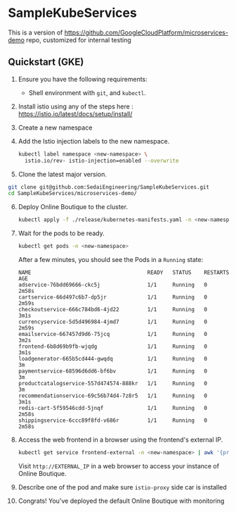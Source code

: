 # SampleKubeServices
This is a version of https://github.com/GoogleCloudPlatform/microservices-demo repo, customized for internal testing  

## Quickstart (GKE)

1. Ensure you have the following requirements:
   - Shell environment with  `git`, and `kubectl`.
    

2. Install istio using any of  the steps here : https://istio.io/latest/docs/setup/install/
3. Create a new namespace
4. Add the Istio injection labels to the new namespace.

   ```sh
   kubectl label namespace <new-namespace> \
     istio.io/rev- istio-injection=enabled --overwrite
   ```
5.  Clone the latest major version.

   ```sh
   git clone git@github.com:SedaiEngineering/SampleKubeServices.git
   cd SampleKubeServices/microservices-demo/
   ```


6. Deploy Online Boutique to the cluster.

   ```sh
   kubectl apply -f ./release/kubernetes-manifests.yaml -n <new-namespace>
   ```

7. Wait for the pods to be ready.

   ```sh
   kubectl get pods -n <new-namespace>
   ```

   After a few minutes, you should see the Pods in a `Running` state:

   ```
   NAME                                     READY   STATUS    RESTARTS   AGE
   adservice-76bdd69666-ckc5j               1/1     Running   0          2m58s
   cartservice-66d497c6b7-dp5jr             1/1     Running   0          2m59s
   checkoutservice-666c784bd6-4jd22         1/1     Running   0          3m1s
   currencyservice-5d5d496984-4jmd7         1/1     Running   0          2m59s
   emailservice-667457d9d6-75jcq            1/1     Running   0          3m2s
   frontend-6b8d69b9fb-wjqdg                1/1     Running   0          3m1s
   loadgenerator-665b5cd444-gwqdq           1/1     Running   0          3m
   paymentservice-68596d6dd6-bf6bv          1/1     Running   0          3m
   productcatalogservice-557d474574-888kr   1/1     Running   0          3m
   recommendationservice-69c56b74d4-7z8r5   1/1     Running   0          3m1s
   redis-cart-5f59546cdd-5jnqf              1/1     Running   0          2m58s
   shippingservice-6ccc89f8fd-v686r         1/1     Running   0          2m58s
   ```

7. Access the web frontend in a browser using the frontend's external IP.

   ```sh
   kubectl get service frontend-external -n <new-namespace> | awk '{print $4}'
   ```


   Visit `http://EXTERNAL_IP` in a web browser to access your instance of Online Boutique.

8. Describe one of the pod and make sure `istio-proxy` side car is installed
9. Congrats! You've deployed the default Online Boutique with monitoring
